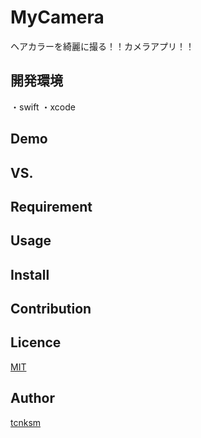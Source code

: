MyCamera
====

ヘアカラーを綺麗に撮る！！カメラアプリ！！

## 開発環境
・swift
・xcode
## Demo

## VS. 

## Requirement

## Usage

## Install

## Contribution

## Licence

[MIT](https://github.com/tcnksm/tool/blob/master/LICENCE)

## Author

[tcnksm](https://github.com/tcnksm)

